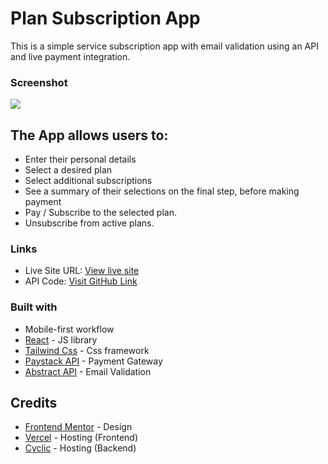 # Plan Subscription App

This is a simple service subscription app with email validation using an API and live payment integration.

### Screenshot

![](./public/screenshot.jpeg)

## The App allows users to:

- Enter their personal details
- Select a desired plan
- Select additional subscriptions 
- See a summary of their selections on the final step, before making payment
- Pay / Subscribe to the selected plan.
- Unsubscribe from active plans.


### Links

- Live Site URL: [View live site](https://plan-subscription.vercel.app)
- API Code: [Visit GitHub Link](https://github.com/adetoye-dev/plan-subscription-api)

### Built with

- Mobile-first workflow
- [React](https://reactjs.org/) - JS library
- [Tailwind Css](https://tailwindcss.com/) - Css framework
- [Paystack API](https://paystack.com/developers) - Payment Gateway
- [Abstract API](https://www.abstractapi.com/api/email-verification-validation-api) - Email Validation

## Credits

- [Frontend Mentor](https://www.frontendmentor.io/challenges/multistep-form-YVAnSdqQBJ) - Design
- [Vercel](https://vercel.com) - Hosting (Frontend)
- [Cyclic](https://cyclic.sh) - Hosting (Backend)
